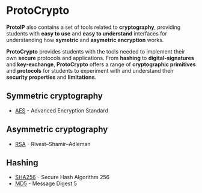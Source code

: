 # ProtoCrypto

**ProtoIP** also contains a set of tools related to **cryptography**, providing students with **easy to use** and **easy to understand** interfaces for understanding how **symetric** and **asymetric encryption** works.

**ProtoCrypto** provides students with the tools needed to implement their own **secure** protocols and applications. From **hashing** to **digital-signatures** and **key-exchange**, **ProtoCrypto** offers a range of **cryptographic primitives** and **protocols** for students to experiment with and understand their **security properties** and **limitations**.

## Symmetric cryptography

- [AES](./AES.md) - Advanced Encryption Standard

## Asymmetric cryptography

- [RSA](./RSA.md) - Rivest–Shamir–Adleman

## Hashing

- [SHA256](./SHA256.md) - Secure Hash Algorithm 256
- [MD5](./MD5.md) - Message Digest 5
